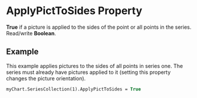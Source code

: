 
# ApplyPictToSides Property

 **True** if a picture is applied to the sides of the point or all points in the series. Read/write **Boolean**.


## Example

This example applies pictures to the sides of all points in series one. The series must already have pictures applied to it (setting this property changes the picture orientation).


```vb
myChart.SeriesCollection(1).ApplyPictToSides = True
```

